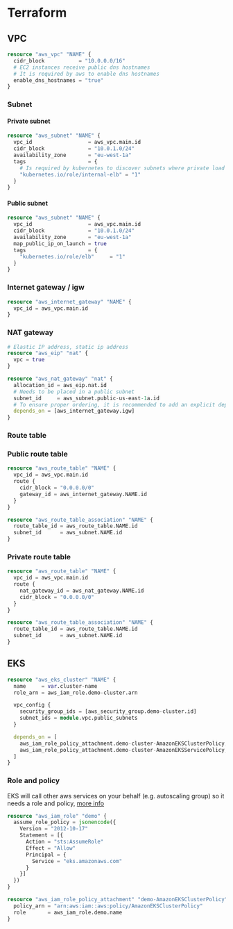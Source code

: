 # Terraform

## VPC
```terraform
resource "aws_vpc" "NAME" {
  cidr_block           = "10.0.0.0/16"
  # EC2 instances receive public dns hostnames
  # It is required by aws to enable dns hostnames
  enable_dns_hostnames = "true"
}
```
### Subnet
#### Private subnet
```terraform
resource "aws_subnet" "NAME" {
  vpc_id                  = aws_vpc.main.id
  cidr_block              = "10.0.1.0/24"
  availability_zone       = "eu-west-1a"
  tags                    = {
    # Is required by kubernetes to discover subnets where private load balancer will be created
    "kubernetes.io/role/internal-elb" = "1"
  }
}
```
#### Public subnet
```terraform
resource "aws_subnet" "NAME" {
  vpc_id                  = aws_vpc.main.id
  cidr_block              = "10.0.1.0/24"
  availability_zone       = "eu-west-1a"
  map_public_ip_on_launch = true
  tags                    = {
    "kubernetes.io/role/elb"     = "1"
  }
}
```
### Internet gateway / igw
```terraform
resource "aws_internet_gateway" "NAME" {
  vpc_id = aws_vpc.main.id
}
```
### NAT gateway
```terraform
# Elastic IP address, static ip address
resource "aws_eip" "nat" {
  vpc = true
}

resource "aws_nat_gateway" "nat" {
  allocation_id = aws_eip.nat.id
  # Needs to be placed in a public subnet
  subnet_id     = aws_subnet.public-us-east-1a.id
  # To ensure proper ordering, it is recommended to add an explicit dependency on the Internet Gateway for the VPC.
  depends_on = [aws_internet_gateway.igw]
}
```
### Route table
### Public route table
```terraform
resource "aws_route_table" "NAME" {
  vpc_id = aws_vpc.main.id
  route {
    cidr_block = "0.0.0.0/0"
    gateway_id = aws_internet_gateway.NAME.id
  }
}

resource "aws_route_table_association" "NAME" {
  route_table_id = aws_route_table.NAME.id
  subnet_id      = aws_subnet.NAME.id
}
```
### Private route table
```terraform
resource "aws_route_table" "NAME" {
  vpc_id = aws_vpc.main.id
  route {
    nat_gateway_id = aws_nat_gateway.NAME.id
    cidr_block = "0.0.0.0/0"
  }
}

resource "aws_route_table_association" "NAME" {
  route_table_id = aws_route_table.NAME.id
  subnet_id      = aws_subnet.NAME.id
}
```

## EKS
```terraform
resource "aws_eks_cluster" "NAME" {
  name     = var.cluster-name
  role_arn = aws_iam_role.demo-cluster.arn

  vpc_config {
    security_group_ids = [aws_security_group.demo-cluster.id]
    subnet_ids = module.vpc.public_subnets
  }

  depends_on = [
    aws_iam_role_policy_attachment.demo-cluster-AmazonEKSClusterPolicy,
    aws_iam_role_policy_attachment.demo-cluster-AmazonEKSServicePolicy,
  ]
}
```

### Role and policy
EKS will call other aws services on your behalf (e.g. autoscaling group) so it needs a role and policy, [more info](https://docs.aws.amazon.com/eks/latest/userguide/security-iam-awsmanpol.html#security-iam-awsmanpol-AmazonEKSClusterPolicy)
```terraform
resource "aws_iam_role" "demo" {
  assume_role_policy = jsonencode({
    Version = "2012-10-17"
    Statement = [{
      Action = "sts:AssumeRole"
      Effect = "Allow"
      Principal = {
        Service = "eks.amazonaws.com"
      }
    }]
  })
}

resource "aws_iam_role_policy_attachment" "demo-AmazonEKSClusterPolicy" {
  policy_arn = "arn:aws:iam::aws:policy/AmazonEKSClusterPolicy"
  role       = aws_iam_role.demo.name
}
```
